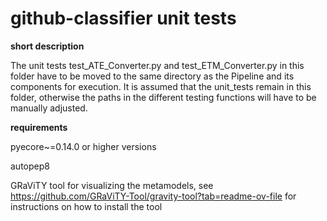 # github-classifier unit tests

**short description**

The unit tests test_ATE_Converter.py and test_ETM_Converter.py in this folder have to be moved to the same directory as the Pipeline and its components for execution.
It is assumed that the unit_tests remain in this folder, otherwise the paths in the different testing functions will have to be manually adjusted.


**requirements**

pyecore~=0.14.0 or higher versions

autopep8

GRaViTY tool for visualizing the metamodels, see https://github.com/GRaViTY-Tool/gravity-tool?tab=readme-ov-file for instructions on how to install the tool
